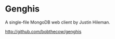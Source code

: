 Genghis
=======

A single-file MongoDB web client by Justin Hileman.

http://github.com/bobthecow/genghis
